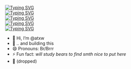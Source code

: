[![Typing SVG](https://readme-typing-svg.herokuapp.com?font=Consolas&duration=500&pause=40&color=F6F741&vCenter=true&width=454&height=25&lines=aaaaaaaaaaaaaaaaaaaaaaaaaaa;ttttttttt++++++++++++++++++++++++;xxxxxxxxxxxxxxxxxxxxxxxxxxxxxxxx++++++++;wwwwwwwwwwwwww+++++++++)](https://git.io/typing-svg)  
[![Typing SVG](https://readme-typing-svg.herokuapp.com?font=Consolas&duration=500&pause=40&color=F6F741&vCenter=true&width=454&height=25&lines=aaaaaaaaaaaaaaaaaaaaaa+++++;ttttttttttttttt++++++++++++++++++;xxxxxxxxxxxxxxxxxxxxxxxxxxxxxxxx++++++++;wwwwwwwwwwwwwwwwww+++++)](https://git.io/typing-svg)  
[![Typing SVG](https://readme-typing-svg.herokuapp.com?font=Consolas&duration=500&pause=40&color=F6F741&vCenter=true&width=454&height=25&lines=aaaaaaaaaaaaaaaaaa+++++++++;ttttttttttttttttttttt++++++++++++;xxxxxxxxxxxxxxxxxxxxxxxxxxxxxxxx++++++++;wwwwwwwwwwwwwwwwwwwwwww)](https://git.io/typing-svg)  
[![Typing SVG](https://readme-typing-svg.herokuapp.com?font=Consolas&duration=500&pause=40&color=F6F741&vCenter=true&width=454&height=25&lines=aaaaaaaaaaaaaaaaaaaaa++++++;ttttttttttttttttttttttttttt++++++;xxxxxxxxxxxxxxxxxxxxxxxxxxxxxxxx++++++++;wwwwwwwwwwwwwwwwwww++++)](https://git.io/typing-svg)  
[![Typing SVG](https://readme-typing-svg.herokuapp.com?font=Consolas&duration=500&pause=40&color=F6F741&vCenter=true&width=454&height=25&lines=aaaaaaaaaaaaaaaaaaaaaaaaa++;ttttttttttttttttttttttttttttttttt;xxxxxxxxxxxxxxxxxxxxxxxxxxxxxxxx++++++++;wwwwwwwwwwwwwww++++++++)](https://git.io/typing-svg)  


- 👋 Hi, I’m @atxw
- 🚧 .. and building this
- 😄 Pronouns: Br/Brrr
- ⚡ Fun fact: _will study bears to find smth nice to put here_
- 🎤 (dropped)

<!---
atxw/atxw is a ✨ special ✨ repository because its `README.md` (this file) appears on your GitHub profile.
You can click the Preview link to take a look at your changes.
--->
